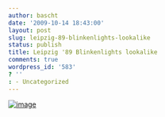 ```yaml
---
author: bascht
date: '2009-10-14 18:43:00'
layout: post
slug: leipzig-89-blinkenlights-lookalike
status: publish
title: Leipzig '89 Blinkenlights lookalike
comments: true
wordpress_id: '583'
? ''
: - Uncategorized
---
```


[![image](http://bascht.files.wordpress.com/2009/10/2009-10-09_18-56-00-scaled-1000.jpg?w=300)](http://bascht.files.wordpress.com/2009/10/2009-10-09_18-56-00-scaled-1000.jpg)



